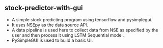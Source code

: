 ## stock-predictor-with-gui
- A simple stock predicting program using tensorflow and pysimplegui.
- It uses NSEpy as the data source API.
- A data pipeline is used here to collect data from NSE as specified by the user and then process it using LSTM Sequential model.
- PySimpleGUI is used to build a basic UI.
